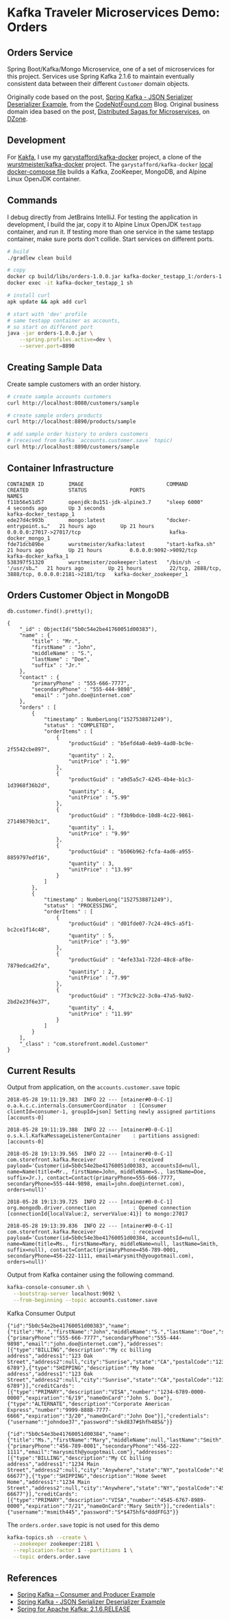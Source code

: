 # Kafka Traveler Microservices Demo: Orders

## Orders Service

Spring Boot/Kafka/Mongo Microservice, one of a set of microservices for this project. Services use Spring Kafka 2.1.6 to maintain eventually consistent data between their different `Customer` domain objects.

Originally code based on the post, [Spring Kafka - JSON Serializer Deserializer Example](https://www.codenotfound.com/spring-kafka-json-serializer-deserializer-example.html), from the [CodeNotFound.com](https://www.codenotfound.com/) Blog. Original business domain idea based on the post, [Distributed Sagas for Microservices](https://dzone.com/articles/distributed-sagas-for-microservices), on [DZone](https://dzone.com/).

## Development

For [Kakfa](https://kafka.apache.org/), I use my [garystafford/kafka-docker](https://github.com/garystafford/kafka-docker) project, a clone of the [wurstmeister/kafka-docker](https://github.com/wurstmeister/kafka-docker) project. The `garystafford/kafka-docker` [local docker-compose file](https://github.com/garystafford/kafka-docker/blob/master/docker-compose-local.yml) builds a Kafka, ZooKeeper, MongoDB, and Alpine Linux OpenJDK container.

## Commands

I debug directly from JetBrains IntelliJ. For testing the application in development, I build the jar, copy it to Alpine Linux OpenJDK `testapp` container, and run it. If testing more than one service in the same testapp container, make sure ports don't collide. Start services on different ports.

```bash
# build
./gradlew clean build

# copy
docker cp build/libs/orders-1.0.0.jar kafka-docker_testapp_1:/orders-1.0.0.jar
docker exec -it kafka-docker_testapp_1 sh

# install curl
apk update && apk add curl

# start with 'dev' profile
# same testapp container as accounts,
# so start on different port
java -jar orders-1.0.0.jar \
    --spring.profiles.active=dev \
    --server.port=8890
```

## Creating Sample Data

Create sample customers with an order history.
```bash
# create sample accounts customers
curl http://localhost:8080/customers/sample

# create sample orders products
curl http://localhost:8890/products/sample

# add sample order history to orders customers
# (received from kafka `accounts.customer.save` topic)
curl http://localhost:8890/customers/sample

```

## Container Infrastructure

```text
CONTAINER ID        IMAGE                           COMMAND                  CREATED             STATUS              PORTS                                                NAMES
f11b56e51d57        openjdk:8u151-jdk-alpine3.7     "sleep 6000"             4 seconds ago       Up 3 seconds                                                             kafka-docker_testapp_1
ede27d4c993b        mongo:latest                    "docker-entrypoint.s…"   21 hours ago        Up 21 hours         0.0.0.0:27017->27017/tcp                             kafka-docker_mongo_1
fde71dcb89be        wurstmeister/kafka:latest       "start-kafka.sh"         21 hours ago        Up 21 hours         0.0.0.0:9092->9092/tcp                               kafka-docker_kafka_1
538397f51320        wurstmeister/zookeeper:latest   "/bin/sh -c '/usr/sb…"   21 hours ago        Up 21 hours         22/tcp, 2888/tcp, 3888/tcp, 0.0.0.0:2181->2181/tcp   kafka-docker_zookeeper_1
```
## Orders Customer Object in MongoDB

`db.customer.find().pretty();`

```bson
{
	"_id" : ObjectId("5b0c54e2be41760051d00383"),
	"name" : {
		"title" : "Mr.",
		"firstName" : "John",
		"middleName" : "S.",
		"lastName" : "Doe",
		"suffix" : "Jr."
	},
	"contact" : {
		"primaryPhone" : "555-666-7777",
		"secondaryPhone" : "555-444-9898",
		"email" : "john.doe@internet.com"
	},
	"orders" : [
		{
			"timestamp" : NumberLong("1527538871249"),
			"status" : "COMPLETED",
			"orderItems" : [
				{
					"productGuid" : "b5efd4a0-4eb9-4ad0-bc9e-2f5542cbe897",
					"quantity" : 2,
					"unitPrice" : "1.99"
				},
				{
					"productGuid" : "a9d5a5c7-4245-4b4e-b1c3-1d3968f36b2d",
					"quantity" : 4,
					"unitPrice" : "5.99"
				},
				{
					"productGuid" : "f3b9bdce-10d8-4c22-9861-27149879b3c1",
					"quantity" : 1,
					"unitPrice" : "9.99"
				},
				{
					"productGuid" : "b506b962-fcfa-4ad6-a955-8859797edf16",
					"quantity" : 3,
					"unitPrice" : "13.99"
				}
			]
		},
		{
			"timestamp" : NumberLong("1527538871249"),
			"status" : "PROCESSING",
			"orderItems" : [
				{
					"productGuid" : "d01fde07-7c24-49c5-a5f1-bc2ce1f14c48",
					"quantity" : 5,
					"unitPrice" : "3.99"
				},
				{
					"productGuid" : "4efe33a1-722d-48c8-af8e-7879edcad2fa",
					"quantity" : 2,
					"unitPrice" : "7.99"
				},
				{
					"productGuid" : "7f3c9c22-3c0a-47a5-9a92-2bd2e23f6e37",
					"quantity" : 4,
					"unitPrice" : "11.99"
				}
			]
		}
	],
	"_class" : "com.storefront.model.Customer"
}
```

## Current Results

Output from application, on the `accounts.customer.save` topic

```text
2018-05-28 19:11:19.383  INFO 22 --- [ntainer#0-0-C-1] o.a.k.c.c.internals.ConsumerCoordinator  : [Consumer clientId=consumer-1, groupId=json] Setting newly assigned partitions [accounts-0]

2018-05-28 19:11:19.388  INFO 22 --- [ntainer#0-0-C-1] o.s.k.l.KafkaMessageListenerContainer    : partitions assigned: [accounts-0]

2018-05-28 19:13:39.565  INFO 22 --- [ntainer#0-0-C-1] com.storefront.kafka.Receiver            : received payload='Customer(id=5b0c54e2be41760051d00383, accountsId=null, name=Name(title=Mr., firstName=John, middleName=S., lastName=Doe, suffix=Jr.), contact=Contact(primaryPhone=555-666-7777, secondaryPhone=555-444-9898, email=john.doe@internet.com), orders=null)'

2018-05-28 19:13:39.725  INFO 22 --- [ntainer#0-0-C-1] org.mongodb.driver.connection            : Opened connection [connectionId{localValue:2, serverValue:41}] to mongo:27017

2018-05-28 19:13:39.836  INFO 22 --- [ntainer#0-0-C-1] com.storefront.kafka.Receiver            : received payload='Customer(id=5b0c54e3be41760051d00384, accountsId=null, name=Name(title=Ms., firstName=Mary, middleName=null, lastName=Smith, suffix=null), contact=Contact(primaryPhone=456-789-0001, secondaryPhone=456-222-1111, email=marysmith@yougotmail.com), orders=null)'
```

Output from Kafka container using the following command.

```bash
kafka-console-consumer.sh \
  --bootstrap-server localhost:9092 \
  --from-beginning --topic accounts.customer.save
```

Kafka Consumer Output

```text
{"id":"5b0c54e2be41760051d00383","name":{"title":"Mr.","firstName":"John","middleName":"S.","lastName":"Doe","suffix":"Jr."},"contact":{"primaryPhone":"555-666-7777","secondaryPhone":"555-444-9898","email":"john.doe@internet.com"},"addresses":[{"type":"BILLING","description":"My cc billing address","address1":"123 Oak Street","address2":null,"city":"Sunrise","state":"CA","postalCode":"12345-6789"},{"type":"SHIPPING","description":"My home address","address1":"123 Oak Street","address2":null,"city":"Sunrise","state":"CA","postalCode":"12345-6789"}],"creditCards":[{"type":"PRIMARY","description":"VISA","number":"1234-6789-0000-0000","expiration":"6/19","nameOnCard":"John S. Doe"},{"type":"ALTERNATE","description":"Corporate American Express","number":"9999-8888-7777-6666","expiration":"3/20","nameOnCard":"John Doe"}],"credentials":{"username":"johndoe37","password":"skd837#$hfh485&"}}

{"id":"5b0c54e3be41760051d00384","name":{"title":"Ms.","firstName":"Mary","middleName":null,"lastName":"Smith","suffix":null},"contact":{"primaryPhone":"456-789-0001","secondaryPhone":"456-222-1111","email":"marysmith@yougotmail.com"},"addresses":[{"type":"BILLING","description":"My CC billing address","address1":"1234 Main Street","address2":null,"city":"Anywhere","state":"NY","postalCode":"45455-66677"},{"type":"SHIPPING","description":"Home Sweet Home","address1":"1234 Main Street","address2":null,"city":"Anywhere","state":"NY","postalCode":"45455-66677"}],"creditCards":[{"type":"PRIMARY","description":"VISA","number":"4545-6767-8989-0000","expiration":"7/21","nameOnCard":"Mary Smith"}],"credentials":{"username":"msmith445","password":"S*$475hf&*dddFFG3"}}
```

The `orders.order.save` topic is not used for this demo

```bash
kafka-topics.sh --create \
  --zookeeper zookeeper:2181 \
  --replication-factor 1 --partitions 1 \
  --topic orders.order.save
```

## References

-   [Spring Kafka – Consumer and Producer Example](https://memorynotfound.com/spring-kafka-consume-producer-example/)
-   [Spring Kafka - JSON Serializer Deserializer Example
    ](https://www.codenotfound.com/spring-kafka-json-serializer-deserializer-example.html)
-   [Spring for Apache Kafka: 2.1.6.RELEASE](https://docs.spring.io/spring-kafka/reference/html/index.html)
